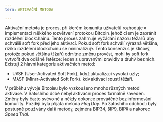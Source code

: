 ```yaml
---
term: AKTIVAČNÍ METODA

---
```

Aktivační metoda je proces, při kterém komunita uživatelů rozhoduje o implementaci měkkého rozvětvení protokolu Bitcoin, jehož cílem je zabránit rozdělení blockchainu. Tento proces zahrnuje vyžádání názoru těžařů, aby schválili soft fork před jeho aktivací. Pokud soft fork schválí výrazná většina, riziko rozdělení blockchainu se minimalizuje. Tento konsenzus je klíčový, protože pokud většina těžařů odmítne změnu provést, mohl by soft fork vytvořit dva odlišné řetězce: jeden s upravenými pravidly a druhý bez nich. Existují 2 hlavní kategorie aktivačních metod:


- UASF (User-Activated Soft Fork), když aktualizaci vyvolají uzly;
- MASF (Miner-Activated Soft Fork), kdy aktivaci spustí těžaři.

V průběhu vývoje Bitcoinu bylo vyzkoušeno mnoho různých metod aktivace. V Satoshiho době nebyl aktivační proces formálně zaveden. Změny byly často svévolné a někdy dokonce prováděné bez informování komunity. Později byla přijata metoda *Flag Day*. Po Satoshiho odchodu byly postupně používány další metody, zejména BIP34, BIP9, BIP8 a nakonec *Speed Trial*.